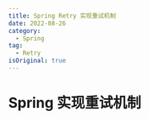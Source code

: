 ```yaml
---
title: Spring Retry 实现重试机制
date: 2022-08-26
category:
  - Spring
tag:
  - Retry 
isOriginal: true
---
```


# Spring 实现重试机制
<!-- more -->



